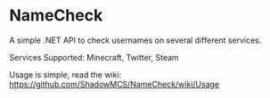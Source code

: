 # NameCheck
A simple .NET API to check usernames on several different services.

Services Supported: Minecraft, Twitter, Steam

Usage is simple, read the wiki:
https://github.com/ShadowMCS/NameCheck/wiki/Usage
